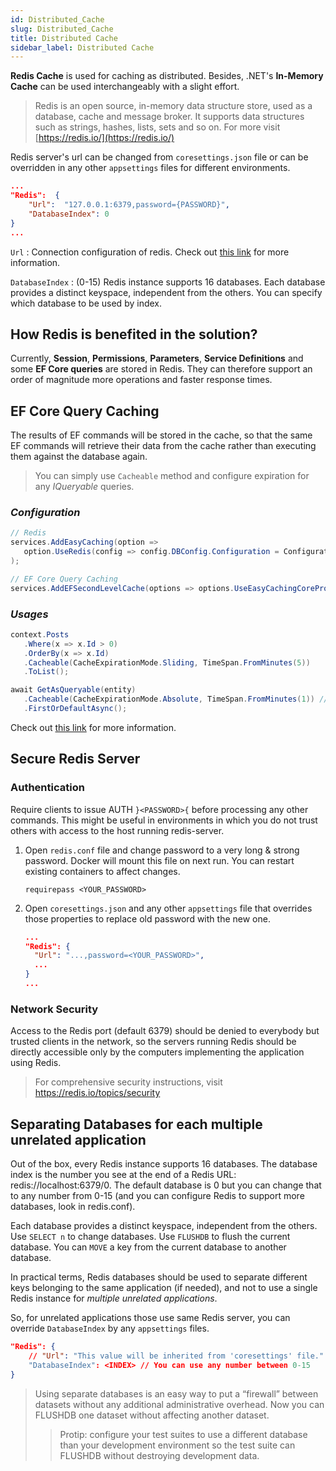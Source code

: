 ```yaml
---
id: Distributed_Cache
slug: Distributed_Cache
title: Distributed Cache
sidebar_label: Distributed Cache
---
```


**Redis Cache** is used for caching as distributed. Besides, .NET's **In-Memory Cache** can be used interchangeably with a slight effort.

> Redis is an open source, in-memory data structure store, used as a database, cache and message broker. It supports data structures such as strings, hashes, lists, sets and so on. For more visit [https://redis.io/](https://redis.io/)

Redis server's url can be changed from `coresettings.json` file or can be overridden in any other `appsettings` files for different environments.

```json
...
"Redis":  {  
	"Url":  "127.0.0.1:6379,password={PASSWORD}",  
	"DatabaseIndex": 0
}
...
```

`Url`
: Connection configuration of redis. Check out [this link](https://stackexchange.github.io/StackExchange.Redis/Configuration.html) for more information.

`DatabaseIndex`
: (0-15) Redis instance supports 16 databases. Each database provides a distinct keyspace, independent from the others. You can specify which database to be used by index.

## How Redis is benefited in the solution?

Currently, **Session**, **Permissions**, **Parameters**, **Service Definitions** and some **EF Core queries** are stored in Redis. They can therefore support an order of magnitude more operations and faster response times.

## EF Core Query Caching

The results of EF commands will be stored in the cache, so that the same EF commands will retrieve their data from the cache rather than executing them against the database again.

> You can simply use `Cacheable` method and configure expiration for any *IQueryable* queries.

### *Configuration*

```cs title="CoreSvc/Startup.cs"
// Redis
services.AddEasyCaching(option =>
   option.UseRedis(config => config.DBConfig.Configuration = ConfigurationManager.RedisSettings.Url, "EasyCacheRedisProvider")
);

// EF Core Query Caching
services.AddEFSecondLevelCache(options => options.UseEasyCachingCoreProvider("EasyCacheRedisProvider"));
```

### *Usages*

```cs
context.Posts
   .Where(x => x.Id > 0)
   .OrderBy(x => x.Id)
   .Cacheable(CacheExpirationMode.Sliding, TimeSpan.FromMinutes(5))
   .ToList();
```

```cs
await GetAsQueryable(entity)
   .Cacheable(CacheExpirationMode.Absolute, TimeSpan.FromMinutes(1)) // Stores query result in the cache for a minute.
   .FirstOrDefaultAsync();
```

Check out [this link](https://github.com/VahidN/EFCoreSecondLevelCacheInterceptor) for more information.

## Secure Redis Server

### Authentication

Require clients to issue AUTH `}<PASSWORD>{` before processing any other commands.
This might be useful in environments in which you do not trust others with access to the host running redis-server.

1) Open `redis.conf` file and change password to a very long & strong
password. Docker will mount this file on next run. You can restart existing containers to affect changes.

   ```
   requirepass <YOUR_PASSWORD>
   ```

2) Open `coresettings.json` and any other `appsettings` file that overrides those properties to replace old password with the new one.

   ```json
   ...
   "Redis": {
     "Url": "...,password=<YOUR_PASSWORD>",
     ...
   }
   ...
   ```

### Network Security

Access to the Redis port (default 6379) should be denied to everybody but trusted clients in the network, so the servers running Redis should be directly accessible only by the computers implementing the application using Redis.

> For comprehensive security instructions, visit https://redis.io/topics/security

## Separating Databases for each multiple unrelated application

Out of the box, every Redis instance supports 16 databases. The database index is the number you see at the end of a Redis URL: redis://localhost:6379/0. The default database is 0 but you can change that to any number from 0-15 (and you can configure Redis to support more databases, look in redis.conf).

Each database provides a distinct keyspace, independent from the others.
Use `SELECT n` to change databases. Use `FLUSHDB` to flush the current database. You can `MOVE` a key from the current database to another database.

In practical terms, Redis databases should be used to separate different keys belonging to the same application (if needed), and not to use a single Redis instance for *multiple unrelated applications*.

So, for unrelated applications those use same Redis server, you can override `DatabaseIndex` by any `appsettings` files.

```json
"Redis": {
	// "Url": "This value will be inherited from 'coresettings' file."
	"DatabaseIndex": <INDEX> // You can use any number between 0-15
}
```

> Using separate databases is an easy way to put a “firewall” between datasets without any additional administrative overhead. Now you can FLUSHDB one dataset without affecting another dataset.
> > Protip: configure your test suites to use a different database than your development environment so the test suite can FLUSHDB without destroying development data.
